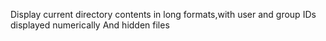 Display current directory contents in long formats,with user and group IDs displayed numerically And hidden files
